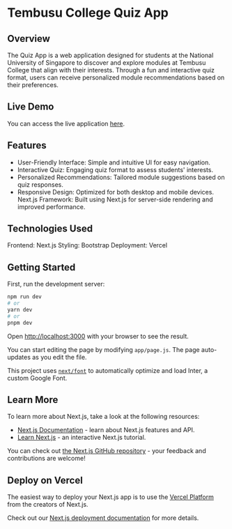 # Tembusu College Quiz App

## Overview

The  Quiz App is a web application designed for students at the National University of Singapore to discover and explore modules at Tembusu College that align with their interests. Through a fun and interactive quiz format, users can receive personalized module recommendations based on their preferences.

## Live Demo

You can access the live application [here](https://tembusu-quiz-app-oh-2025.vercel.app/).

## Features

- User-Friendly Interface: Simple and intuitive UI for easy navigation.
- Interactive Quiz: Engaging quiz format to assess students' interests.
- Personalized Recommendations: Tailored module suggestions based on quiz responses.
- Responsive Design: Optimized for both desktop and mobile devices.
Next.js Framework: Built using Next.js for server-side rendering and improved performance.

## Technologies Used

Frontend: Next.js
Styling: Bootstrap
Deployment: Vercel 

## Getting Started

First, run the development server:

```bash
npm run dev
# or
yarn dev
# or
pnpm dev
```

Open [http://localhost:3000](http://localhost:3000) with your browser to see the result.

You can start editing the page by modifying `app/page.js`. The page auto-updates as you edit the file.

This project uses [`next/font`](https://nextjs.org/docs/basic-features/font-optimization) to automatically optimize and load Inter, a custom Google Font.

## Learn More

To learn more about Next.js, take a look at the following resources:

- [Next.js Documentation](https://nextjs.org/docs) - learn about Next.js features and API.
- [Learn Next.js](https://nextjs.org/learn) - an interactive Next.js tutorial.

You can check out [the Next.js GitHub repository](https://github.com/vercel/next.js/) - your feedback and contributions are welcome!

## Deploy on Vercel

The easiest way to deploy your Next.js app is to use the [Vercel Platform](https://vercel.com/new?utm_medium=default-template&filter=next.js&utm_source=create-next-app&utm_campaign=create-next-app-readme) from the creators of Next.js.

Check out our [Next.js deployment documentation](https://nextjs.org/docs/deployment) for more details.
